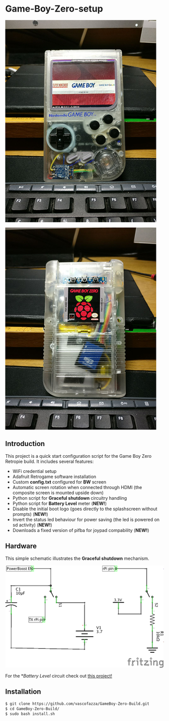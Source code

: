# Game-Boy-Zero-setup

![Front](/images/gbzero.jpg)

![Back](/images/gbzero-back.jpg)

## Introduction
This project is a quick start configuration script for the Game Boy Zero Retropie build.
It includes several features:

*  WiFi credential setup
*  Adafruit Retrogame software installation
*  Custom **config.txt** configured for **BW** screen
*  Automatic screen rotation when connected through HDMI (the composite screen is mounted upside down)
*  Python script for **Graceful shutdown** circuitry handling
*  Python script for **Battery Level** meter (**NEW!**)
*  Disable the initial boot logo (goes directly to the splashscreen without prompts) (**NEW!**)
*  Invert the status led behaviour for power saving (the led is powered on sd activity) (**NEW!**)
*  Downloads a fixed version of pifba for joypad compability (**NEW!**)

## Hardware
This simple schematic illustrates the **Graceful shutdown** mechanism.

![Graceful shutdown](/schematics/graceful_shutdown.png)

For the **Battery Level* circuit check out [this project!](https://github.com/vascofazza/gbzattinymonitor)

## Installation
```
$ git clone https://github.com/vascofazza/GameBoy-Zero-Build.git
$ cd GameBoy-Zero-Build/
$ sudo bash install.sh
```
